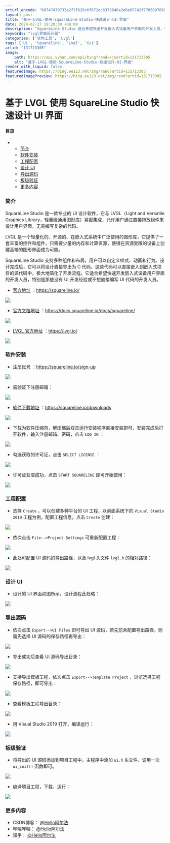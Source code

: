 ```yaml
---
arturl_encode: "68747470733a2f2f626c6f672e:6373646e2e6e65742f77656978696e5f34343535303533362f:61727469636c652f64657461696c732f313331373133333035"
layout: post
title: "基于-LVGL-使用-SquareLine-Studio-快速设计-UI-界面"
date: 2024-02-27 19:20:30 +08:00
description: "SquareLine Studio 适合希望快速开发嵌入式设备用户界面的开发人员，特别是那些没有或不"
keywords: "lvgl界面设计器"
categories: ['软件工具', 'Lvgl']
tags: ['Ui', 'Squareline', 'Lvgl', 'Gui']
artid: "131713305"
image:
    path: https://api.vvhan.com/api/bing?rand=sj&artid=131713305
    alt: "基于-LVGL-使用-SquareLine-Studio-快速设计-UI-界面"
render_with_liquid: false
featuredImage: https://bing.ee123.net/img/rand?artid=131713305
featuredImagePreview: https://bing.ee123.net/img/rand?artid=131713305
---
```


# 基于 LVGL 使用 SquareLine Studio 快速设计 UI 界面

#### 目录

* + [简介](#_2)
  + [软件安装](#_22)
  + [工程配置](#_48)
  + [设计 UI](#_UI_62)
  + [导出源码](#_68)
  + [板级验证](#_90)
  + [更多内容](#_100)

### 简介

SquareLine Studio 是一款专业的 UI 设计软件，它与 LVGL（Light and Versatile Graphics Library，轻量级通用图形库）紧密集成，允许用户通过直接拖放组件来设计用户界面，无需编写复杂的代码。

LVGL 是一个轻量化的、开源的、在嵌入式系统中广泛使用的图形库，它提供了一套丰富的控件和组件，只需要少量的内存和计算资源，使得在资源受限的设备上创建高端的图形界面成为可能。

SquareLine Studio 支持多种组件和布局，用户可以自定义样式、动画和行为。设计完成后，它可以将设计直接导出为 C 代码，这些代码可以直接嵌入到嵌入式项目的源代码中，极大地简化了开发流程。它适合希望快速开发嵌入式设备用户界面的开发人员，特别是那些没有 UI 开发经验或不想直接编写 UI 代码的开发人员。

* [官方地址](https://squareline.io/)
  ：https://squareline.io/

![](https://i-blog.csdnimg.cn/blog_migrate/eb7590bb4fb80ed9bcf4e083f84de75b.png)

* [官方文档地址](https://docs.squareline.io/docs/squareline/)
  ：https://docs.squareline.io/docs/squareline/

![](https://i-blog.csdnimg.cn/blog_migrate/d61972c105a71fd267cf2fb78e92cf15.png)

* [LVGL 官方地址](https://lvgl.io/)
  ：https://lvgl.io/

![](https://i-blog.csdnimg.cn/blog_migrate/3c16f63ec9323d51f30577f11bafc705.png)

### 软件安装

* [注册账号](https://squareline.io/sign-up)
  ：https://squareline.io/sign-up

![](https://i-blog.csdnimg.cn/blog_migrate/b92fc4213917f2f0607b75c0538b24d0.png)

* 需验证下注册邮箱：

![](https://i-blog.csdnimg.cn/blog_migrate/f905aacd4fbcbe3b32c2729f76d4151a.png)

* [软件下载地址](https://squareline.io/downloads)
  ：https://squareline.io/downloads

![](https://i-blog.csdnimg.cn/blog_migrate/b947ad6821b3eb6ed9dafefee7bf6330.png)

* 下载为软件压缩包，解压缩后双击运行安装程序直接安装即可，安装完成后打开软件，输入注册邮箱、密码，点击
  `LOG IN`
  ：

![](https://i-blog.csdnimg.cn/blog_migrate/951c73e78b83fb6f337172c888602310.png)

* 勾选获取的许可证，点击
  `SELECT LICENSE`
  ：

![](https://i-blog.csdnimg.cn/blog_migrate/321d9b3c6f096b48b606d9b7853b01c4.png)

* 许可证获取成功，点击
  `START SQUARELINE`
  即可开始使用：

![](https://i-blog.csdnimg.cn/blog_migrate/6cda2f8c66244111476e6b2681090a41.png)

### 工程配置

* 选择
  `Create`
  ，可以创建多种平台的 UI 工程，以桌面系统下的
  `Visual Studio 2019`
  工程为例，配置工程信息，点击
  `Create`
  创建：

![](https://i-blog.csdnimg.cn/blog_migrate/a78d5939b73c108727be0fdabe9c7e86.png)

* 依次点击
  `File-->Project Settings`
  可重新配置工程：

![](https://i-blog.csdnimg.cn/blog_migrate/d928c1a12c7a0c947567a5534324ea7c.png)

* 此处可配置 UI 源码的导出路径，以及 lvgl 头文件
  `lvgl.h`
  的相对路径：

![](https://i-blog.csdnimg.cn/blog_migrate/ed692f054362cb45bcc015d52ac16045.png)

### 设计 UI

* 设计的 UI 界面如图所示，设计流程此处略：

![](https://i-blog.csdnimg.cn/blog_migrate/f964bb4864eb9a5726fccf97dd3c427b.png)

### 导出源码

* 依次点击
  `Export-->UI Files`
  即可导出 UI 源码，若先前未配置导出路径，则需先选择 UI 源码的保存路径再导出：

![](https://i-blog.csdnimg.cn/blog_migrate/5bac02c9ee98bc6dedb4002c9d13f57f.png)

* 导出成功后查看 UI 源码导出目录：

![](https://i-blog.csdnimg.cn/blog_migrate/6a0e191ff4ba47c136dd12118dce63ba.png)

* 支持导出模板工程，依次点击
  `Export-->Template Project`
  ，浏览选择工程保存路径，即可导出：

![](https://i-blog.csdnimg.cn/blog_migrate/20d6d9ac8fa2a4d389c9e3a773ee09e5.png)

* 查看模板工程导出目录：

![](https://i-blog.csdnimg.cn/blog_migrate/660061bd5f5ccff0b09ca82f47627e12.png)

* 用 Visual Studio 2019 打开，编译运行：

![](https://i-blog.csdnimg.cn/blog_migrate/941a6464c43823ffb2be9b8178c8cd67.png)

### 板级验证

* 将导出的 UI 源码添加到项目工程中，主程序中添加
  `ui.h`
  头文件，调用一次
  `ui_init()`
  函数即可。

![](https://i-blog.csdnimg.cn/blog_migrate/5ad5878639a447b1f976418f0a0cee33.png)

* 编译项目工程，下载、运行：

![](https://i-blog.csdnimg.cn/blog_migrate/a3e06bef50e715fd7844a29da7e46767.png)

### 更多内容

* CSDN博客：
  [@Hello阿尔法](https://blog.csdn.net/weixin_44550536)
* 哔哩哔哩：
  [@Hello阿尔法](https://space.bilibili.com/506995858)
* 知乎：
  [@Hello阿尔法](https://www.zhihu.com/people/alpha-42-40-51)